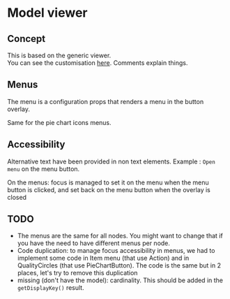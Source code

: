 # Model viewer

## Concept

This is based on the generic viewer.  
You can see the customisation [here](./genericViewer.configuration.js). Comments explain things.

## Menus

The menu is a configuration props that renders a menu in the button overlay.

Same for the pie chart icons menus.  

## Accessibility

Alternative text have been provided in non text elements. Example : `Open menu` on the menu button.

On the menus: focus is managed to set it on the menu when the menu button is clicked, and set back on the menu button when the overlay is closed

## TODO

* The menus are the same for all nodes. You might want to change that if you have the need to have different menus per node.
* Code duplication: to manage focus accessibility in menus, we had to implement some code in Item menu (that use Action) and in QualityCircles (that use PieChartButton). The code is the same but in 2 places, let's try to remove this duplication
* missing (don't have the model): cardinality. This should be added in the `getDisplayKey()` result.
